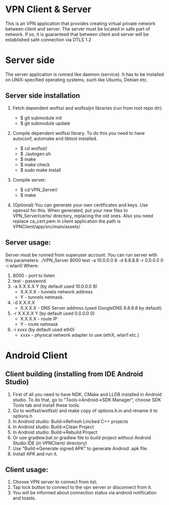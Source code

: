 # VPN Client & Server

This is an VPN application that provides creating virtual private network between client and server. The server must be located in safe part of network. If so, it is guaranteed that between client and server will be established safe connection via DTLS 1.2

# Server side

The server application is runned like daemon (service). It has to be installed on UNIX-specified operating systems, such like Ubuntu, Debian etc.

## Server side installation

1. Fetch dependent wolfssl and wolfssljni libraries (run from root repo dir).

   * $ git submodule init
   * $ git submodule update

2. Compile dependent wolfssl library. To do this you need to have autoconf, automake and libtool installed.

   * $ cd wolfssl/
   * $ ./autogen.sh
   * $ make
   * $ make check
   * $ sudo make install

3. Compile server:
  
   * $ cd VPN_Server/
   * $ make

4. (Optional) You can generate your own certificates and keys. Use openssl for this. When generated, put your new files to VPN_Server/certs/ directory, replacing the old ones. Also you need replace ca_cert.pem in client application the path is VPNClient/app/src/main/assets/

## Server usage:
Server must be runned from superuser account. You can run server with this parameters:
./VPN_Server 8000 test -a 10.0.0.0 8 -d 8.8.8.8 -r 0.0.0.0 0 -i wlan0
Where:
1. 8000 - port to listen
2. test - password
3. -a X.X.X.X Y (by default used 10.0.0.0 8)
   * X.X.X.X - tunnels network address
   * Y - tunnels netmask.
4. -d X.X.X.X
   * X.X.X.X - DNS Server address (used GoogleDNS 8.8.8.8 by default)
5. -r X.X.X.X Y (by default used 0.0.0.0 0)
   * X.X.X.X - route IP
   * Y - route netmask
6. -i xxxx (by default used eth0)
   * xxxx - physical network adapter to use (ethX, wlan1 etc.)

# Android Client

## Client building (installing from IDE Android Studio)

1. First of all you need to have NDK, CMake and LLDB installed in Android studio. To do that, go to "Tools->Android->SDK Manager", choose SDK Tools tab and install these tools.
2. Go to wolfssl/wolfssl/ and make copy of options.h.in and rename it to options.h
3. In Android studio: Build->Refresh Lincked C++ projects
4. In Android studio: Build->Clean Project
5. In Android studio: Build->Rebuild Project
6. Or use gradlew.bat or gradlew file to build project without Android Studio IDE (in VPNClient/ directory)
7. Use "Build->Generate signed APK" to generate Android .apk file.
8. Install APK and run it.

## Client usage:

1. Choose VPN server to connect from list;
2. Tap lock button to connect to the vpn server or disconnect from it. 
3. You will be informed about connection status via android notification and toasts.


